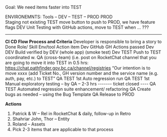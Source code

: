 Goal:		We need items faster into TEST

ENVIRONEMNTS: 	Tools – DEV – TEST – PROD 
PROD		
Staging		    not existing
TEST		      move button to push to PROD, we have feature flags
DEV		        Unit Testing with GitHub actions, move to TEST when … ???

----

**CI CD Flow Process and Criteria**
Developer is responsible to bring a story to Done
Role/ Skill 	Env/tool		Action item
Dev		GitHub			GH Actions passed
Dev		DEV			Build verified by DEV (whole app) (smoke test)
Dev		TEST			Push to TEST coordinated w. QA (cross-team) (i.e. post on RocketChat channel that you are going to move it into TEST in 0.5 hrs: https://chat.pathfinder.gov.bc.ca/channel/registries 
 “Our intention is to move xxxx (add Ticket No., GH version number and the service name (e.g. auth, pay, etc.) to TEST”
QA		TEST			1st Auto regression run
QA		TEST			1st Manual exploratory testing – by QA – 2-3 hrs
------- ticket closed ----
QA		TEST			Automated regression suite enhancement/ refactoring 
QA					Create bugs as needed – using the Bug Template 
QA					Release to PROD

**Actions**
1.	Patrick & W – Rel in RocketChat & daily, follow-up in Retro
2.	Shahriar John, Thor – Entity 
3.	Roland – Assets 
4.	Pick 2-3 items that are applicable to that process
